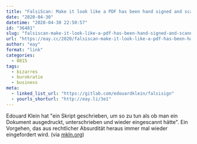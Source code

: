 ```yaml
---
title: "FalsiScan: Make it look like a PDF has been hand signed and scanned"
date: "2020-04-30"
datetime: "2020-04-30 22:50:57"
id: "36481"
slug: "falsiscan-make-it-look-like-a-pdf-has-been-hand-signed-and-scanned"
url: "https://eay.cc/2020/falsiscan-make-it-look-like-a-pdf-has-been-hand-signed-and-scanned/"
author: "eay"
format: "link"
categories:
  - 0815
tags:
  - bizarres
  - burokratie
  - business
meta:
  - linked_list_url: "https://gitlab.com/edouardklein/falsisign"
  - yourls_shorturl: "http://eay.li/3e1"
---
```


Edouard Klein hat "ein Skript geschrieben, um so zu tun als ob man ein Dokument ausgedruckt, unterschrieben und wieder eingescannt hätte". Ein Vorgehen, das aus rechtlicher Absurdität heraus immer mal wieder eingefordert wird. (via [mkln.org](https://mkln.org/2020/04/so-tun-als-ob-es-ausgedruckt-unterschrieben-und-wieder-eingescannt-waere/))

